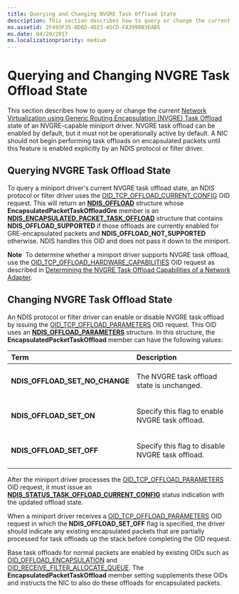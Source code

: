 ```yaml
---
title: Querying and Changing NVGRE Task Offload State
description: This section describes how to query or change the current Network Virtualization using Generic Routing Encapsulation (NVGRE) Task Offload state of an NVGRE-capable miniport driver.
ms.assetid: 2F493F35-0D6D-4D23-A5CD-FA3990B3EAB5
ms.date: 04/20/2017
ms.localizationpriority: medium
---
```


# Querying and Changing NVGRE Task Offload State


This section describes how to query or change the current [Network Virtualization using Generic Routing Encapsulation (NVGRE) Task Offload](network-virtualization-using-generic-routing-encapsulation--nvgre--task-offload.md) state of an NVGRE-capable miniport driver. NVGRE task offload can be enabled by default, but it must not be operationally active by default. A NIC should not begin performing task offloads on encapsulated packets until this feature is enabled explicitly by an NDIS protocol or filter driver.

## Querying NVGRE Task Offload State


To query a miniport driver's current NVGRE task offload state, an NDIS protocol or filter driver uses the [OID\_TCP\_OFFLOAD\_CURRENT\_CONFIG](./oid-tcp-offload-current-config.md) OID request. This will return an [**NDIS\_OFFLOAD**](/windows-hardware/drivers/ddi/ndischimney/ns-ndischimney-_ndis_offload_handle) structure whose **EncapsulatedPacketTaskOffloadGre** member is an [**NDIS\_ENCAPSULATED\_PACKET\_TASK\_OFFLOAD**](/windows-hardware/drivers/ddi/ntddndis/ns-ntddndis-_ndis_encapsulated_packet_task_offload) structure that contains **NDIS\_OFFLOAD\_SUPPORTED** if those offloads are currently enabled for GRE-encapsulated packets and **NDIS\_OFFLOAD\_NOT\_SUPPORTED** otherwise. NDIS handles this OID and does not pass it down to the miniport.

**Note**  To determine whether a miniport driver supports NVGRE task offload, use the [OID\_TCP\_OFFLOAD\_HARDWARE\_CAPABILITIES](./oid-tcp-offload-hardware-capabilities.md) OID request as described in [Determining the NVGRE Task Offload Capabilities of a Network Adapter](determining-the-nvgre-task-offload-capabilities-of-a-network-adapter.md).

 

## Changing NVGRE Task Offload State


An NDIS protocol or filter driver can enable or disable NVGRE task offload by issuing the [OID\_TCP\_OFFLOAD\_PARAMETERS](./oid-tcp-offload-parameters.md) OID request. This OID uses an [**NDIS\_OFFLOAD\_PARAMETERS**](/windows-hardware/drivers/ddi/ntddndis/ns-ntddndis-_ndis_offload_parameters) structure. In this structure, the **EncapsulatedPacketTaskOffload** member can have the following values:

<table>
<colgroup>
<col width="50%" />
<col width="50%" />
</colgroup>
<thead>
<tr class="header">
<th align="left">Term</th>
<th align="left">Description</th>
</tr>
</thead>
<tbody>
<tr class="odd">
<td align="left"><p><strong>NDIS_OFFLOAD_SET_NO_CHANGE</strong></p></td>
<td align="left"><p>The NVGRE task offload state is unchanged.</p></td>
</tr>
<tr class="even">
<td align="left"><p><strong>NDIS_OFFLOAD_SET_ON</strong></p></td>
<td align="left"><p>Specify this flag to enable NVGRE task offload.</p></td>
</tr>
<tr class="odd">
<td align="left"><p><strong>NDIS_OFFLOAD_SET_OFF</strong></p></td>
<td align="left"><p>Specify this flag to disable NVGRE task offload.</p></td>
</tr>
</tbody>
</table>

 

After the miniport driver processes the [OID\_TCP\_OFFLOAD\_PARAMETERS](./oid-tcp-offload-parameters.md) OID request, it must issue an [**NDIS\_STATUS\_TASK\_OFFLOAD\_CURRENT\_CONFIG**](./ndis-status-task-offload-current-config.md) status indication with the updated offload state.

When a miniport driver receives a [OID\_TCP\_OFFLOAD\_PARAMETERS](./oid-tcp-offload-parameters.md) OID request in which the **NDIS\_OFFLOAD\_SET\_OFF** flag is specified, the driver should indicate any existing encapsulated packets that are partially processed for task offloads up the stack before completing the OID request.

Base task offloads for normal packets are enabled by existing OIDs such as [OID\_OFFLOAD\_ENCAPSULATION](./oid-offload-encapsulation.md) and [OID\_RECEIVE\_FILTER\_ALLOCATE\_QUEUE](./oid-receive-filter-allocate-queue.md). The **EncapsulatedPacketTaskOffload** member setting supplements these OIDs and instructs the NIC to also do these offloads for encapsulated packets.

 

